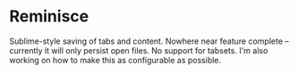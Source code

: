 Reminisce
=========

Sublime-style saving of tabs and content. Nowhere near feature complete – currently it will only persist open files. No support for tabsets. I'm also working on how to make this as configurable as possible.
